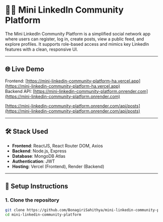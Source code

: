 # 🧑‍💼 Mini LinkedIn Community Platform

The Mini LinkedIn Community Platform is a simplified social network app where users can register, log in, create posts, view a public feed, and explore profiles. It supports role-based access and mimics key LinkedIn features with a clean, responsive UI.

---

## 🌐 Live Demo

Frontend: [https://mini-linkedin-community-platform-ha.vercel.app](https://mini-linkedin-community-platform-ha.vercel.app)  
Backend API: [https://mini-linkedin-community-platform.onrender.com](https://mini-linkedin-community-platform.onrender.com)

[https://mini-linkedin-community-platform.onrender.com/api/posts](https://mini-linkedin-community-platform.onrender.com/api/posts)


---

## 🛠️ Stack Used

- **Frontend**: ReactJS, React Router DOM, Axios
- **Backend**: Node.js, Express
- **Database**: MongoDB Atlas
- **Authentication**: JWT
- **Hosting**: Vercel (Frontend), Render (Backend)

---

## 🚀 Setup Instructions

### 1. Clone the repository

```bash
git clone https://github.com/BonagiriSahithya/mini-linkedin-community-platform
cd mini-linkedin-community-platform
